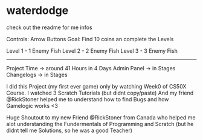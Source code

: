 # waterdodge
check out the readme for me infos

Controls:         Arrow Buttons
Goal:               Find 10 coins an complete the Levels

Level 1 - 1 Enemy Fish
Level 2 - 2 Enemy Fish
Level 3 - 3 Enemy Fish
________________________________________________________

Project Time         ->      around 41 Hours in 4 Days
Admin Panel         ->      in Stages
Changelogs          ->      in Stages

I did this Project (my first ever game) only by watching Week0 of CS50X Course. 
I watched 3 Scratch Tutorials (but didnt copy/paste)
And my friend @RickStoner helped me to understand how to find Bugs and how Gamelogic works <3

Huge Shoutout to my new Friend @RickStoner from Canada who helped me alot understanding the Fundermentals of Programming and Scratch (but he didnt tell me Solutions, so he was a good Teacher)
